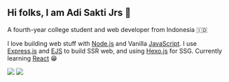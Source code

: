 ## Hi folks, I am Adi Sakti Jrs 👋

A fourth-year college student and web developer from Indonesia 🇮🇩

I love building web stuff with [Node.js](http://nodejs.org/) and Vanilla [JavaScript](https://developer.mozilla.org/en-US/docs/Web/JavaScript). I use [Express.js](http://expressjs.com/) and [EJS](http://ejs.co/) to build SSR web, and using [Hexo.js](https://hexo.io/) for SSG. Currently learning [React](https://reactjs.org/) 😁

![](https://img.shields.io/badge/-Node.js-gray?style=for-the-badge&labelColor=339933&logo=Node.js&logoColor=white)
![](https://img.shields.io/badge/-React-gray?style=for-the-badge&labelColor=61DAFB&logo=react&logoColor=white)
